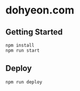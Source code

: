 # dohyeon.com

## Getting Started

```
npm install
npm run start
```

## Deploy

```
npm run deploy
```
